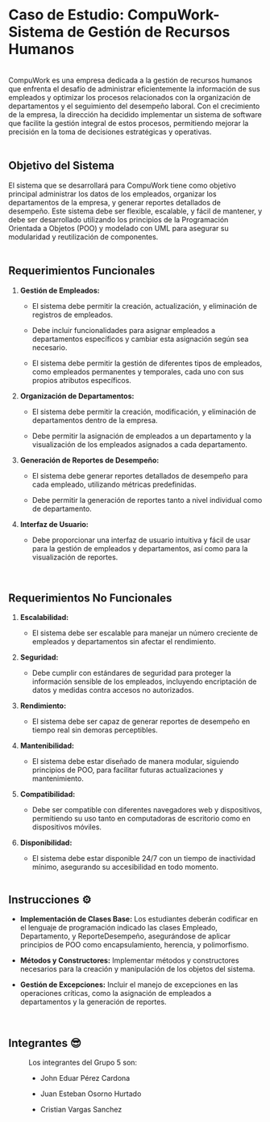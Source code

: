 <div class="IUD_container_azul_2019">
    <div class="IUD_banner_2022">
        <h1>Caso de Estudio: CompuWork- Sistema de Gesti&oacute;n de Recursos Humanos</h1>
    </div>
    <div>&nbsp;</div>
    <div class="IUD_container" style="overflow-x: hidden;">
        <div class="grid-row">
            <div class="col-md-12">CompuWork es una empresa dedicada a la gesti&oacute;n de recursos humanos que enfrenta el desaf&iacute;o de administrar eficientemente la informaci&oacute;n de sus empleados y optimizar los procesos relacionados con la organizaci&oacute;n de departamentos y el seguimiento del desempe&ntilde;o laboral. Con el crecimiento de la empresa, la direcci&oacute;n ha decidido implementar un sistema de software que facilite la gesti&oacute;n integral de estos procesos, permitiendo mejorar la precisi&oacute;n en la toma de decisiones estrat&eacute;gicas y operativas.</div>
        </div>
        <div>&nbsp;</div>
        <div class="grid-row">
            <div class="col-md-3 col-sm-3 col-xs-12 col-lg-2" style="min-width: 110px; max-width: 110px;"><img class="img_100" style="max-width: 86px;" src="https://iudigital.instructure.com/courses/17648/files/5422504/preview" alt="" data-api-endpoint="https://iudigital.instructure.com/api/v1/courses/17648/files/5422504" data-api-returntype="File" /></div>
            <div class="col-md-9 col-sm-8 col-xs-12 col-lg-10">
                <h2>Objetivo del Sistema</h2>
                <div>El sistema que se desarrollar&aacute; para CompuWork tiene como objetivo principal administrar los datos de los empleados, organizar los departamentos de la empresa, y generar reportes detallados de desempe&ntilde;o. Este sistema debe ser flexible, escalable, y f&aacute;cil de mantener, y debe ser desarrollado utilizando los principios de la Programaci&oacute;n Orientada a Objetos (POO) y modelado con UML para asegurar su modularidad y reutilizaci&oacute;n de componentes.</div>
                <div>&nbsp;</div>
                <h2>Requerimientos Funcionales</h2>
                <ol>
                    <li>
                        <p><strong>Gesti&oacute;n de Empleados:</strong></p>
                        <ul>
                            <li>
                                <p>El sistema debe permitir la creaci&oacute;n, actualizaci&oacute;n, y eliminaci&oacute;n de registros de empleados.</p>
                            </li>
                            <li>
                                <p>Debe incluir funcionalidades para asignar empleados a departamentos espec&iacute;ficos y cambiar esta asignaci&oacute;n seg&uacute;n sea necesario.</p>
                            </li>
                            <li>
                                <p>El sistema debe permitir la gesti&oacute;n de diferentes tipos de empleados, como empleados permanentes y temporales, cada uno con sus propios atributos espec&iacute;ficos.</p>
                            </li>
                        </ul>
                    </li>
                    <li>
                        <p><strong>Organizaci&oacute;n de Departamentos:</strong></p>
                        <ul>
                            <li>
                                <p>El sistema debe permitir la creaci&oacute;n, modificaci&oacute;n, y eliminaci&oacute;n de departamentos dentro de la empresa.</p>
                            </li>
                            <li>
                                <p>Debe permitir la asignaci&oacute;n de empleados a un departamento y la visualizaci&oacute;n de los empleados asignados a cada departamento.</p>
                            </li>
                        </ul>
                    </li>
                    <li>
                        <p><strong>Generaci&oacute;n de Reportes de Desempe&ntilde;o:</strong></p>
                        <ul>
                            <li>
                                <p>El sistema debe generar reportes detallados de desempe&ntilde;o para cada empleado, utilizando m&eacute;tricas predefinidas.</p>
                            </li>
                            <li>
                                <p>Debe permitir la generaci&oacute;n de reportes tanto a nivel individual como de departamento.</p>
                            </li>
                        </ul>
                    </li>
                    <li>
                        <p><strong>Interfaz de Usuario:</strong></p>
                        <ul>
                            <li>
                                <p>Debe proporcionar una interfaz de usuario intuitiva y f&aacute;cil de usar para la gesti&oacute;n de empleados y departamentos, as&iacute; como para la visualizaci&oacute;n de reportes.</p>
                            </li>
                        </ul>
                    </li>
                </ol>
                <div>&nbsp;</div>
                <h2>Requerimientos No Funcionales</h2>
                <ol>
                    <li>
                        <p><strong>Escalabilidad:</strong></p>
                        <ul>
                            <li>
                                <p>El sistema debe ser escalable para manejar un n&uacute;mero creciente de empleados y departamentos sin afectar el rendimiento.</p>
                            </li>
                        </ul>
                    </li>
                    <li>
                        <p><strong>Seguridad:</strong></p>
                        <ul>
                            <li>
                                <p>Debe cumplir con est&aacute;ndares de seguridad para proteger la informaci&oacute;n sensible de los empleados, incluyendo encriptaci&oacute;n de datos y medidas contra accesos no autorizados.</p>
                            </li>
                        </ul>
                    </li>
                    <li>
                        <p><strong>Rendimiento:</strong></p>
                        <ul>
                            <li>
                                <p>El sistema debe ser capaz de generar reportes de desempe&ntilde;o en tiempo real sin demoras perceptibles.</p>
                            </li>
                        </ul>
                    </li>
                    <li>
                        <p><strong>Mantenibilidad:</strong></p>
                        <ul>
                            <li>
                                <p>El sistema debe estar dise&ntilde;ado de manera modular, siguiendo principios de POO, para facilitar futuras actualizaciones y mantenimiento.</p>
                            </li>
                        </ul>
                    </li>
                    <li>
                        <p><strong>Compatibilidad:</strong></p>
                        <ul>
                            <li>
                                <p>Debe ser compatible con diferentes navegadores web y dispositivos, permitiendo su uso tanto en computadoras de escritorio como en dispositivos m&oacute;viles.</p>
                            </li>
                        </ul>
                    </li>
                    <li>
                        <p><strong>Disponibilidad:</strong></p>
                        <ul>
                            <li>
                                <p>El sistema debe estar disponible 24/7 con un tiempo de inactividad m&iacute;nimo, asegurando su accesibilidad en todo momento.</p>
                            </li>
                        </ul>
                    </li>
                </ol>
            </div>
        </div>
        <div class="grid-row">
            <div class="col-md-3 col-sm-3 col-xs-12 col-lg-2" style="min-width: 110px; max-width: 110px;"><img class="img_100" style="max-width: 86px;" src="https://iudigital.instructure.com/courses/17648/files/5422599/preview" alt="" data-api-endpoint="https://iudigital.instructure.com/api/v1/courses/17648/files/5422599" data-api-returntype="File" /></div>
            <div class="col-md-9 col-sm-8 col-xs-12 col-lg-10">
                <h2>Instrucciones ⚙️</h2>
                <div>
                    <ul>
                        <li>
                            <p><strong>Implementaci&oacute;n de Clases Base:</strong> Los estudiantes deber&aacute;n codificar en el lenguaje de programaci&oacute;n indicado las clases Empleado, Departamento, y ReporteDesempe&ntilde;o, asegur&aacute;ndose de aplicar principios de POO como encapsulamiento, herencia, y polimorfismo.</p>
                        </li>
                        <li>
                            <p><strong>M&eacute;todos y Constructores:</strong> Implementar m&eacute;todos y constructores necesarios para la creaci&oacute;n y manipulaci&oacute;n de los objetos del sistema.</p>
                        </li>
                        <li>
                            <p><strong>Gesti&oacute;n de Excepciones:</strong> Incluir el manejo de excepciones en las operaciones cr&iacute;ticas, como la asignaci&oacute;n de empleados a departamentos y la generaci&oacute;n de reportes.</p>
                        </li>
                    </ul>
                </div>
            </div>
        </div>
        <div>&nbsp;</div>
        <div class="grid-row">
            <div class="col-md-3 col-sm-3 col-xs-12 col-lg-2" style="min-width: 110px; max-width: 110px;"><img class="img_100" style="max-width: 86px;" src="https://iudigital.instructure.com/courses/17648/files/5422615/preview" alt="" data-api-endpoint="https://iudigital.instructure.com/api/v1/courses/17648/files/5422615" data-api-returntype="File" /></div>
            <div class="col-md-9 col-sm-8 col-xs-12 col-lg-10">
                <h2>Integrantes 😎</h2>
                <div style="padding-left: 40px;">
                    <p>Los integrantes del Grupo 5 son:</p>
                    <ul>
                        <li>
                            <p>John Eduar Pérez Cardona</p>
                        </li>
                        <li>
                            <p>Juan Esteban Osorno Hurtado</p>
                        </li>
                        <li>
                            <p>Cristian Vargas Sanchez</p>
                        </li>
                    </ul>
                    
</div>
